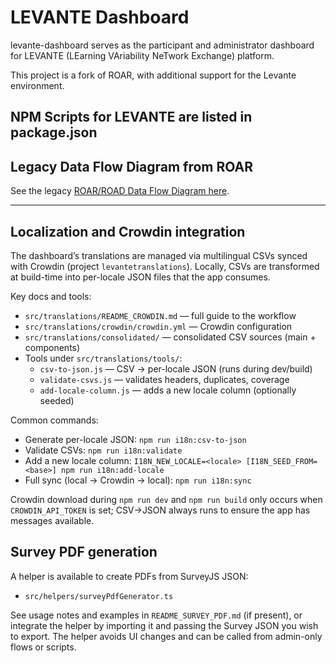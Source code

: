 # LEVANTE Dashboard

levante-dashboard serves as the participant and administrator dashboard for LEVANTE (LEarning VAriability NeTwork Exchange) platform.

This project is a fork of ROAR, with additional support for the Levante environment.

## NPM Scripts for LEVANTE are listed in package.json

## Legacy Data Flow Diagram from ROAR

See the legacy [ROAR/ROAD Data Flow Diagram here](https://miro.com/app/board/uXjVNY-_qDA=/?share_link_id=967374624080).

---

## Localization and Crowdin integration

The dashboard’s translations are managed via multilingual CSVs synced with Crowdin (project `levantetranslations`). Locally, CSVs are transformed at build-time into per-locale JSON files that the app consumes.

Key docs and tools:
- `src/translations/README_CROWDIN.md` — full guide to the workflow
- `src/translations/crowdin/crowdin.yml` — Crowdin configuration
- `src/translations/consolidated/` — consolidated CSV sources (main + components)
- Tools under `src/translations/tools/`:
  - `csv-to-json.js` — CSV → per-locale JSON (runs during dev/build)
  - `validate-csvs.js` — validates headers, duplicates, coverage
  - `add-locale-column.js` — adds a new locale column (optionally seeded)

Common commands:
- Generate per-locale JSON: `npm run i18n:csv-to-json`
- Validate CSVs: `npm run i18n:validate`
- Add a new locale column: `I18N_NEW_LOCALE=<locale> [I18N_SEED_FROM=<base>] npm run i18n:add-locale`
- Full sync (local → Crowdin → local): `npm run i18n:sync`

Crowdin download during `npm run dev` and `npm run build` only occurs when `CROWDIN_API_TOKEN` is set; CSV→JSON always runs to ensure the app has messages available.

## Survey PDF generation

A helper is available to create PDFs from SurveyJS JSON:
- `src/helpers/surveyPdfGenerator.ts`

See usage notes and examples in `README_SURVEY_PDF.md` (if present), or integrate the helper by importing it and passing the Survey JSON you wish to export. The helper avoids UI changes and can be called from admin-only flows or scripts.
